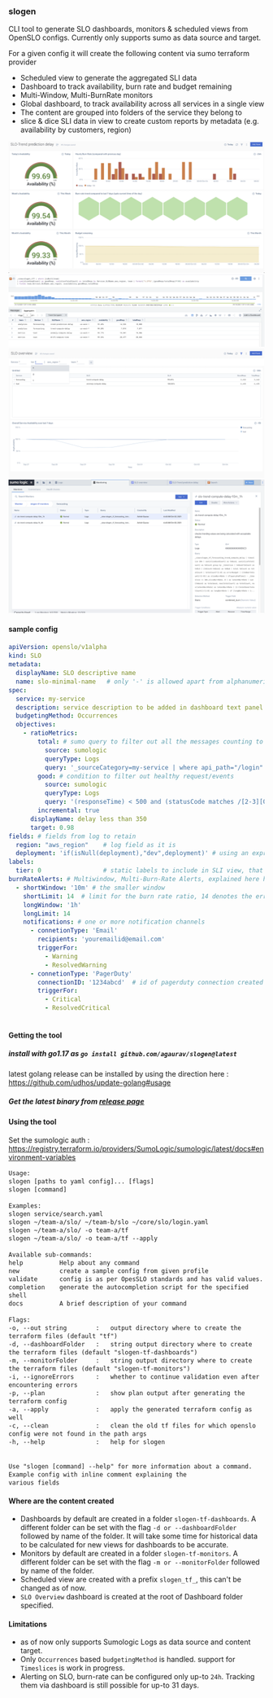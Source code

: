 ### slogen

CLI tool to generate SLO dashboards, monitors & scheduled views from OpenSLO configs. Currently only supports sumo as
data source and target.

For a given config it will create the following content via sumo terraform provider

- Scheduled view to generate the aggregated SLI data
- Dashboard to track availability, burn rate and budget remaining
- Multi-Window, Multi-BurnRate monitors
- Global dashboard, to track availability across all services in a single view
- The content are grouped into folders of the service they belong to
- slice & dice SLI data in view to create custom reports by metadata (e.g. availability by customers, region)

![panels](misc/slo_panel.png )
![overview](misc/view_search.png)
![panels](misc/overview.png)
![monitors](misc/monitors.png)

#### sample config

```yaml
apiVersion: openslo/v1alpha
kind: SLO
metadata:
  displayName: SLO descriptive name
  name: slo-minimal-name   # only '-' is allowed apart from alphanumeric chars, '-' not allowed in start or end
spec:
  service: my-service
  description: service description to be added in dashboard text panel
  budgetingMethod: Occurrences
  objectives:
    - ratioMetrics:
        total: # sumo query to filter out all the messages counting to valid request
          source: sumologic
          queryType: Logs
          query: '_sourceCategory=my-service | where api_path="/login"'
        good: # condition to filter out healthy request/events
          source: sumologic
          queryType: Logs
          query: '(responseTime) < 500 and (statusCode matches /[2-3][0-9]{2}/ )'
        incremental: true
      displayName: delay less than 350
      target: 0.98
fields: # fields from log to retain
  region: "aws_region"    # log field as it is
  deployment: 'if(isNull(deployment),"dev",deployment)' # using an expression
labels:
  tier: 0                 # static labels to include in SLI view, that are not present in the log messages
burnRateAlerts: # Multiwindow, Multi-Burn-Rate Alerts, explained here https://sre.google/workbook/alerting-on-slos/ 
  - shortWindow: '10m' # the smaller window
    shortLimit: 14  # limit for the burn rate ratio, 14 denotes the error consumed in the window were 14 times the allowed number  
    longWindow: '1h'
    longLimit: 14
    notifications: # one or more notification channels
      - connetionType: 'Email'
        recipients: 'youremailid@email.com'
        triggerFor:
          - Warning
          - ResolvedWarning
      - connetionType: 'PagerDuty'
        connectionID: '1234abcd'  # id of pagerduty connection created in sumo
        triggerFor:
          - Critical
          - ResolvedCritical



```

#### Getting the tool

##### install with go1.17 as `go install github.com/agaurav/slogen@latest`

latest golang release can be installed by using the direction here : https://github.com/udhos/update-golang#usage

##### Get the latest binary from [release page](https://github.com/agaurav/slogen/releases)

#### Using the tool

Set the sumologic auth : https://registry.terraform.io/providers/SumoLogic/sumologic/latest/docs#environment-variables

```
Usage:
slogen [paths to yaml config]... [flags]
slogen [command]

Examples:
slogen service/search.yaml 
slogen ~/team-a/slo/ ~/team-b/slo ~/core/slo/login.yaml 
slogen ~/team-a/slo/ -o team-a/tf
slogen ~/team-a/slo/ -o team-a/tf --apply 

Available sub-commands:
help          Help about any command 
new           create a sample config from given profile 
validate      config is as per OpesSLO standards and has valid values.
completion    generate the autocompletion script for the specified shell 
docs          A brief description of your command 

Flags:
-o, --out string        :   output directory where to create the terraform files (default "tf")
-d, --dashboardFolder   :   string output directory where to create the terraform files (default "slogen-tf-dashboards")
-m, --monitorFolder     :   string output directory where to create the terraform files (default "slogen-tf-monitors")
-i, --ignoreErrors      :   whether to continue validation even after encountering errors 
-p, --plan              :   show plan output after generating the terraform config 
-a, --apply             :   apply the generated terraform config as well 
-c, --clean             :   clean the old tf files for which openslo config were not found in the path args 
-h, --help              :   help for slogen


Use "slogen [command] --help" for more information about a command. Example config with inline comment explaining the
various fields

```

#### Where are the content created

- Dashboards by default are created in a folder `slogen-tf-dashboards`. A different folder can be set with the
  flag `-d or --dashboardFolder` followed by name of the folder. It will take some time for historical data to be
  calculated for new views for dashboards to be accurate.
- Monitors by default are created in a folder `slogen-tf-monitors`. A different folder can be set with the
  flag `-m or --monitorFolder` followed by name of the folder.
- Scheduled view are created with a prefix `slogen_tf_`, this can't be changed as of now.
- `SLO Overview` dashboard is created at the root of Dashboard folder specified.

#### Limitations

-  as of now only supports Sumologic Logs as data source and content target.
- Only `Occurrences` based `budgetingMethod` is handled. support for `Timeslices` is work in progress.
- Alerting on SLO, burn-rate can be configured only up-to `24h`. Tracking them via dashboard is still possible for up-to
  31 days.



